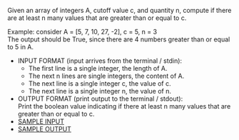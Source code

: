 Given an array of integers A, cutoff value c, and quantity n, compute if there are at least n many values that are greater than or equal to c.<br>

Example: consider A = [5, 7, 10, 27, -2], c = 5, n = 3<br>
The output should be True, since there are 4 numbers greater than or equal to 5 in A.

<ul>
<li>INPUT FORMAT (input arrives from the terminal / stdin):<br>
  <ul>
    <li> The first line is a single integer, the length of A.
    <li> The next n lines are single integers, the content of A.
    <li> The next line is a single integer c, the value of c.
    <li> The next line is a single integer n, the value of n.
  </ul>
<li>OUTPUT FORMAT (print output to the terminal / stdout):<br>
Print the boolean value indicating if there at least n many values that are greater than or equal to c.
<li><a href='input.txt'>SAMPLE INPUT</a>
<li><a href='output.txt'>SAMPLE OUTPUT</a>
</ul>
